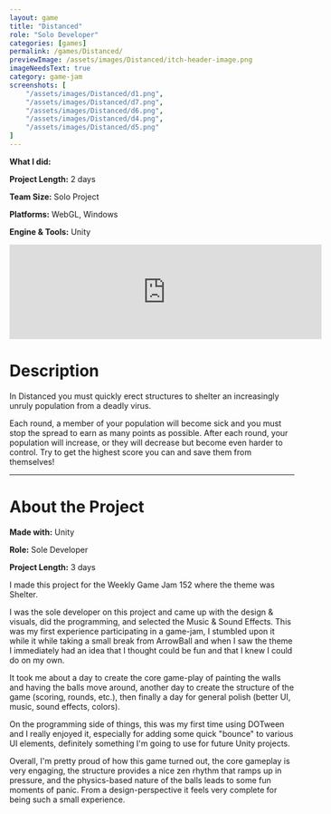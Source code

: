 ```yaml
---
layout: game
title: "Distanced"
role: "Solo Developer"
categories: [games]
permalink: /games/Distanced/
previewImage: /assets/images/Distanced/itch-header-image.png
imageNeedsText: true
category: game-jam
screenshots: [
    "/assets/images/Distanced/d1.png",
    "/assets/images/Distanced/d7.png",
    "/assets/images/Distanced/d6.png",
    "/assets/images/Distanced/d4.png",
    "/assets/images/Distanced/d5.png"
]
---
```

**What I did:** 

**Project Length:** 2 days

**Team Size:** Solo Project

**Platforms:** WebGL, Windows

**Engine & Tools:** Unity
<!--more-->
<div class="itch-container">
<iframe src="https://itch.io/embed/664461" width="552" height="167" frameborder="0"><a href="https://jaideng123.itch.io/distanced">Distanced by jaideng123</a></iframe>
</div>

# Description
In Distanced you must quickly erect structures to shelter an increasingly unruly population from a deadly virus.

Each round, a member of your population will become sick and you must stop the spread to earn as many points as possible. After each round, your population will increase, or they will decrease but become even harder to control. Try to get the highest score you can and save them from themselves!

---
# About the Project
**Made with:** Unity

**Role:** Sole Developer

**Project Length:** 3 days

I made this project for the Weekly Game Jam 152 where the theme was Shelter.

I was the sole developer on this project and came up with the design & visuals, did the programming, and selected the Music & Sound Effects.
This was my first experience participating in a game-jam, I stumbled upon it while it while taking a small break from ArrowBall and when I saw the theme I immediately had an idea that I thought could be fun and that I knew I could do on my own.

It took me about a day to create the core game-play of painting the walls and having the balls move around, another day to create the structure of the game (scoring, rounds, etc.), then finally a day for general polish (better UI, music, sound effects, colors).

On the programming side of things, this was my first time using DOTween and I really enjoyed it, especially for adding some quick "bounce" to various UI elements, definitely something I'm going to use for future Unity projects.

Overall, I'm pretty proud of how this game turned out, the core gameplay is very engaging, the structure provides a nice zen rhythm that ramps up in pressure, and the physics-based nature of the balls leads to some fun moments of panic. From a design-perspective it feels very complete for being such a small experience.